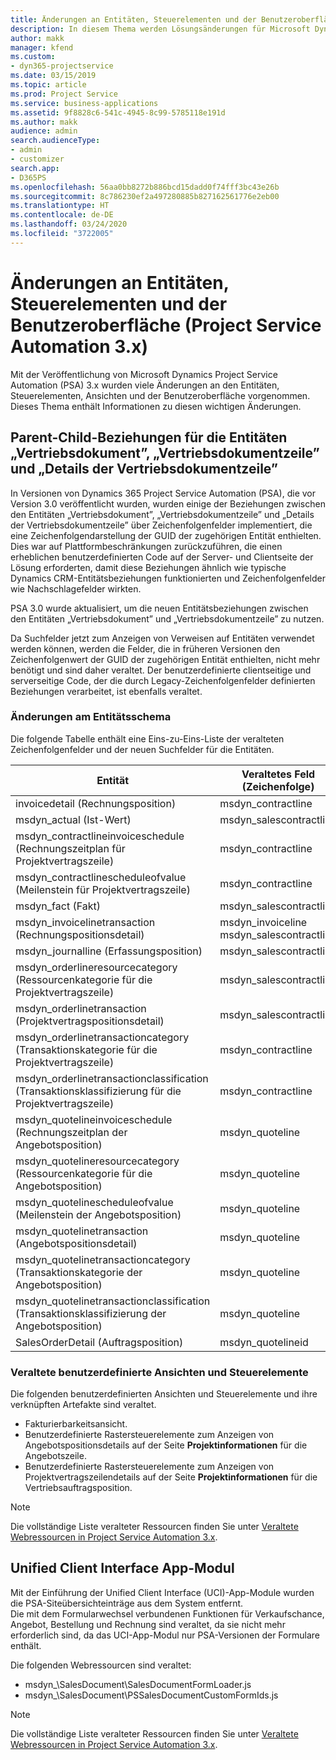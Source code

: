 ```yaml
---
title: Änderungen an Entitäten, Steuerelementen und der Benutzeroberfläche (Project Service Automation 3.x)
description: In diesem Thema werden Lösungsänderungen für Microsoft Dynamics Project Service Automation 3.x beschrieben.
author: makk
manager: kfend
ms.custom:
- dyn365-projectservice
ms.date: 03/15/2019
ms.topic: article
ms.prod: Project Service
ms.service: business-applications
ms.assetid: 9f8828c6-541c-4945-8c99-5785118e191d
ms.author: makk
audience: admin
search.audienceType:
- admin
- customizer
search.app:
- D365PS
ms.openlocfilehash: 56aa0bb8272b886bcd15dadd0f74fff3bc43e26b
ms.sourcegitcommit: 8c786230ef2a497280885b827162561776e2eb00
ms.translationtype: HT
ms.contentlocale: de-DE
ms.lasthandoff: 03/24/2020
ms.locfileid: "3722005"
---
```

# <a name="entity-control-and-user-interface-changes-project-service-automation-3x"></a>Änderungen an Entitäten, Steuerelementen und der Benutzeroberfläche (Project Service Automation 3.x)
Mit der Veröffentlichung von Microsoft Dynamics Project Service Automation (PSA) 3.x wurden viele Änderungen an den Entitäten, Steuerelementen, Ansichten und der Benutzeroberfläche vorgenommen. Dieses Thema enthält Informationen zu diesen wichtigen Änderungen.

## <a name="parent-child-relationships-for-sales-document-sales-document-line-sales-document-line-detail-entities"></a>Parent-Child-Beziehungen für die Entitäten „Vertriebsdokument”, „Vertriebsdokumentzeile” und „Details der Vertriebsdokumentzeile”
In Versionen von Dynamics 365 Project Service Automation (PSA), die vor Version 3.0 veröffentlicht wurden, wurden einige der Beziehungen zwischen den Entitäten „Vertriebsdokument”, „Vertriebsdokumentzeile” und „Details der Vertriebsdokumentzeile” über Zeichenfolgenfelder implementiert, die eine Zeichenfolgendarstellung der GUID der zugehörigen Entität enthielten. Dies war auf Plattformbeschränkungen zurückzuführen, die einen erheblichen benutzerdefinierten Code auf der Server- und Clientseite der Lösung erforderten, damit diese Beziehungen ähnlich wie typische Dynamics CRM-Entitätsbeziehungen funktionierten und Zeichenfolgenfelder wie Nachschlagefelder wirkten.

PSA 3.0 wurde aktualisiert, um die neuen Entitätsbeziehungen zwischen den Entitäten „Vertriebsdokument” und „Vertriebsdokumentzeile” zu nutzen.

Da Suchfelder jetzt zum Anzeigen von Verweisen auf Entitäten verwendet werden können, werden die Felder, die in früheren Versionen den Zeichenfolgenwert der GUID der zugehörigen Entität enthielten, nicht mehr benötigt und sind daher veraltet. Der benutzerdefinierte clientseitige und serverseitige Code, der die durch Legacy-Zeichenfolgenfelder definierten Beziehungen verarbeitet, ist ebenfalls veraltet.

### <a name="entity-schema-changes"></a>Änderungen am Entitätsschema
Die folgende Tabelle enthält eine Eins-zu-Eins-Liste der veralteten Zeichenfolgenfelder und der neuen Suchfelder für die Entitäten. 

 Entität |   Veraltetes Feld (Zeichenfolge) | Neues Feld (Suche)
--- | --- | ---
invoicedetail (Rechnungsposition) |  msdyn_contractline |    msdyn_contractlineid
msdyn_actual (Ist-Wert) | msdyn_salescontractline |   msdyn_salescontractlineid
msdyn_contractlineinvoiceschedule (Rechnungszeitplan für Projektvertragszeile) |    msdyn_contractline |    msdyn_contractlineid
msdyn_contractlinescheduleofvalue (Meilenstein für Projektvertragszeile) |   msdyn_contractline |    msdyn_contractlineid
msdyn_fact (Fakt) | msdyn_salescontractline |   msdyn_salescontractlineid
msdyn_invoicelinetransaction (Rechnungspositionsdetail) | msdyn_invoiceline <br> msdyn_salescontractline | msdyn_invoicelineid <br> msdyn_salescontractlineid
msdyn_journalline (Erfassungsposition) |  msdyn_salescontractline |   msdyn_salescontractlineid
msdyn_orderlineresourcecategory (Ressourcenkategorie für die Projektvertragszeile) | msdyn_salescontractline |   msdyn_contractlineid
msdyn_orderlinetransaction (Projektvertragspositionsdetail) | msdyn_salescontractline |   msdyn_salescontractlineid
msdyn_orderlinetransactioncategory (Transaktionskategorie für die Projektvertragszeile) |   msdyn_contractline |    msdyn_contractlineid
msdyn_orderlinetransactionclassification (Transaktionsklassifizierung für die Projektvertragszeile) |   msdyn_contractline |    msdyn_contractlineid
msdyn_quotelineinvoiceschedule (Rechnungszeitplan der Angebotsposition) |  msdyn_quoteline |   msdyn_quotelineid
msdyn_quotelineresourcecategory (Ressourcenkategorie für die Angebotsposition) |    msdyn_quoteline |   msdyn_quotelineid
msdyn_quotelinescheduleofvalue (Meilenstein der Angebotsposition) | msdyn_quoteline |   msdyn_quotelineid
msdyn_quotelinetransaction (Angebotspositionsdetail) |    msdyn_quoteline |   msdyn_quotelineid
msdyn_quotelinetransactioncategory (Transaktionskategorie der Angebotsposition) |  msdyn_quoteline |   msdyn_quotelineid
msdyn_quotelinetransactionclassification (Transaktionsklassifizierung der Angebotsposition) |  msdyn_quoteline |   msdyn_quotelineid
SalesOrderDetail (Auftragsposition) | msdyn_quotelineid | msdyn_quoteline 

### <a name="deprecated-custom-views-and-controls"></a>Veraltete benutzerdefinierte Ansichten und Steuerelemente
Die folgenden benutzerdefinierten Ansichten und Steuerelemente und ihre verknüpften Artefakte sind veraltet.

- Fakturierbarkeitsansicht.
- Benutzerdefinierte Rastersteuerelemente zum Anzeigen von Angebotspositionsdetails auf der Seite **Projektinformationen** für die Angebotszeile.
- Benutzerdefinierte Rastersteuerelemente zum Anzeigen von Projektvertragszeilendetails auf der Seite **Projektinformationen** für die Vertriebsauftragsposition.

> [!NOTE]
> Die vollständige Liste veralteter Ressourcen finden Sie unter [Veraltete Webressourcen in Project Service Automation 3.x](../developer-guides/web-resources-deprecated-v3.x.md).

## <a name="unified-client-interface-app-module"></a>Unified Client Interface App-Modul
Mit der Einführung der Unified Client Interface (UCI)-App-Module wurden die PSA-Siteübersichteinträge aus dem System entfernt.  
Die mit dem Formularwechsel verbundenen Funktionen für Verkaufschance, Angebot, Bestellung und Rechnung sind veraltet, da sie nicht mehr erforderlich sind, da das UCI-App-Modul nur PSA-Versionen der Formulare enthält.  

Die folgenden Webressourcen sind veraltet:

- msdyn_\SalesDocument\SalesDocumentFormLoader.js
- msdyn_\SalesDocument\PSSalesDocumentCustomFormIds.js

> [!NOTE]
> Die vollständige Liste veralteter Ressourcen finden Sie unter [Veraltete Webressourcen in Project Service Automation 3.x](../developer-guides/web-resources-deprecated-v3.x.md).


